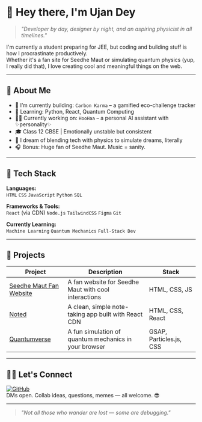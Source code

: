 # 👋 Hey there, I'm Ujan Dey

> *"Developer by day, designer by night, and an aspiring physicist in all timelines."*

I'm currently a student preparing for JEE, but coding and building stuff is how I procrastinate productively.  
Whether it's a fan site for Seedhe Maut or simulating quantum physics (yup, I really did that), I love creating cool and meaningful things on the web.

---

## 🧠 About Me

- 🔭 I’m currently building: `Carbon Karma` – a gamified eco-challenge tracker  
- 🌱 Learning: Python, React, Quantum Computing  
- 👨‍💻 Currently working on: `HooHaa` – a personal AI assistant with ✨personality✨  
- 🎓 Class 12 CBSE | Emotionally unstable but consistent  
- 💭 I dream of blending tech with physics to simulate dreams, literally  
- 🎧 Bonus: Huge fan of Seedhe Maut. Music = sanity.

---

## 🧰 Tech Stack

**Languages:**  
`HTML` `CSS` `JavaScript` `Python` `SQL`  

**Frameworks & Tools:**  
`React` (via CDN) `Node.js` `TailwindCSS` `Figma` `Git`  

**Currently Learning:**  
`Machine Learning` `Quantum Mechanics` `Full-Stack Dev`

---

## 🧪 Projects

| Project | Description | Stack |  
|--------|-------------|--------|  
| [Seedhe Maut Fan Website](https://tbsm4l.vercel.app) | A fan website for Seedhe Maut with cool interactions | HTML, CSS, JS  
| [Noted](https://ujandey.github.io/Noted/) | A clean, simple note-taking app built with React CDN | HTML, CSS, React  
| [Quantumverse](https://ujandey.github.io/Quantumverse) | A fun simulation of quantum mechanics in your browser | GSAP, Particles.js, CSS  

---

## 🧑‍💻 Let's Connect

[![GitHub](https://img.shields.io/badge/GitHub-100000?style=flat&logo=github&logoColor=white)](https://github.com/ujandey)  
DMs open. Collab ideas, questions, memes — all welcome. 😎

---

> *"Not all those who wander are lost — some are debugging."*


